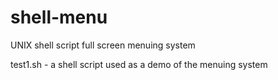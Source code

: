 # shell-menu
UNIX shell script full screen menuing system

test1.sh - a shell script used as a demo of the menuing system
